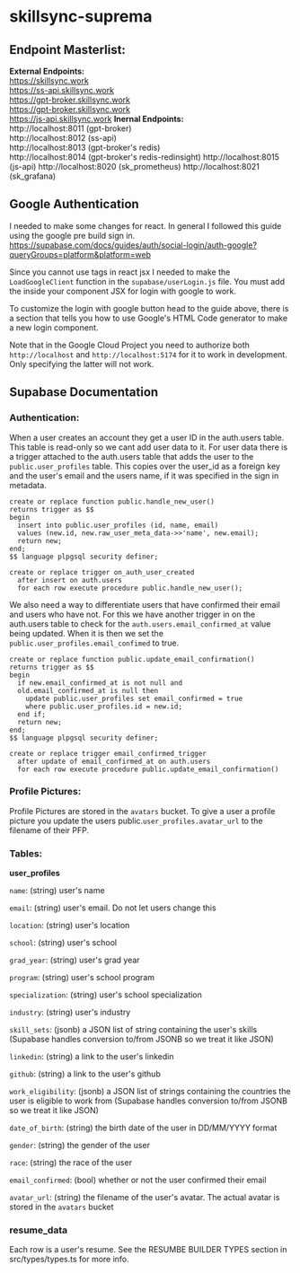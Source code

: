 # skillsync-suprema

## Endpoint Masterlist:
**External Endpoints:**  
https://skillsync.work  
https://ss-api.skillsync.work  
https://gpt-broker.skillsync.work  
https://gpt-broker.skillsync.work  
https://js-api.skillsync.work
**Inernal Endpoints:**  
http://localhost:8011 (gpt-broker)  
http://localhost:8012 (ss-api)  
http://localhost:8013 (gpt-broker's redis)  
http://localhost:8014 (gpt-broker's redis-redinsight)
http://localhost:8015 (js-api)
http://localhost:8020 (sk_prometheus)
http://localhost:8021 (sk_grafana)

## Google Authentication
I needed to make some changes for react. In general I followed this guide using the google pre build sign in.
https://supabase.com/docs/guides/auth/social-login/auth-google?queryGroups=platform&platform=web

Since you cannot use <script></script> tags in react jsx I needed to make the `LoadGoogleClient` function in the `supabase/userLogin.js` file. You must add the <LoadGoogleClient /> inside your component JSX for login with google to work.

To customize the login with google button head to the guide above, there is a section that tells you how to use Google's HTML Code generator to make a new login component.

Note that in the Google Cloud Project you need to authorize both `http://localhost` and `http://localhost:5174` for it to work in development. Only specifying the latter will not work.

## Supabase Documentation

### Authentication:

When a user creates an account they get a user ID in the auth.users table. This table is read-only so we cant add user data to it.
For user data there is a trigger attached to the auth.users table that adds the user to the `public.user_profiles` table. This copies over the user_id as a foreign key and the user's email and the users name, if it was specified in the sign in metadata.
```
create or replace function public.handle_new_user()
returns trigger as $$
begin
  insert into public.user_profiles (id, name, email)
  values (new.id, new.raw_user_meta_data->>'name', new.email);
  return new;
end;
$$ language plpgsql security definer;

create or replace trigger on_auth_user_created
  after insert on auth.users
  for each row execute procedure public.handle_new_user();
```

We also need a way to differentiate users that have confirmed their email and users who have not. For this we have another trigger in on the auth.users table to check for the `auth.users.email_confirmed_at` value being updated. When it is then we set the `public.user_profiles.email_confimed` to true.
```
create or replace function public.update_email_confirmation()
returns trigger as $$
begin
  if new.email_confirmed_at is not null and 
  old.email_confirmed_at is null then 
    update public.user_profiles set email_confirmed = true
    where public.user_profiles.id = new.id;
  end if;
  return new;
end;
$$ language plpgsql security definer;

create or replace trigger email_confirmed_trigger
  after update of email_confirmed_at on auth.users
  for each row execute procedure public.update_email_confirmation()
```

### Profile Pictures:
Profile Pictures are stored in the `avatars` bucket. To give a user a profile picture you update the users public.`user_profiles.avatar_url` to the filename of their PFP.

### Tables:

**user_profiles**

`name`: (string) user's name

`email`: (string) user's email. Do not let users change this

`location`: (string) user's location

`school`: (string) user's school

`grad_year`: (string) user's grad year

`program`: (string) user's school program

`specialization`: (string) user's school specialization

`industry`: (string) user's industry

`skill_sets`: (jsonb) a JSON list of string containing the user's skills (Supabase handles conversion to/from JSONB so we treat it like JSON)

`linkedin`: (string) a link to the user's linkedin

`github`: (string) a link to the user's github

`work_eligibility`: (jsonb) a JSON list of strings containing the countries the user is eligible to work from (Supabase handles conversion to/from JSONB so we treat it like JSON)

`date_of_birth`: (string) the birth date of the user in DD/MM/YYYY format

`gender`: (string) the gender of the user

`race`: (string) the race of the user

`email_confirmed`: (bool) whether or not the user confirmed their email

`avatar_url`: (string) the filename of the user's avatar. The actual avatar is stored in the `avatars` bucket

### resume_data

Each row is a user's resume. See the RESUMBE BUILDER TYPES section in src/types/types.ts for more info.
